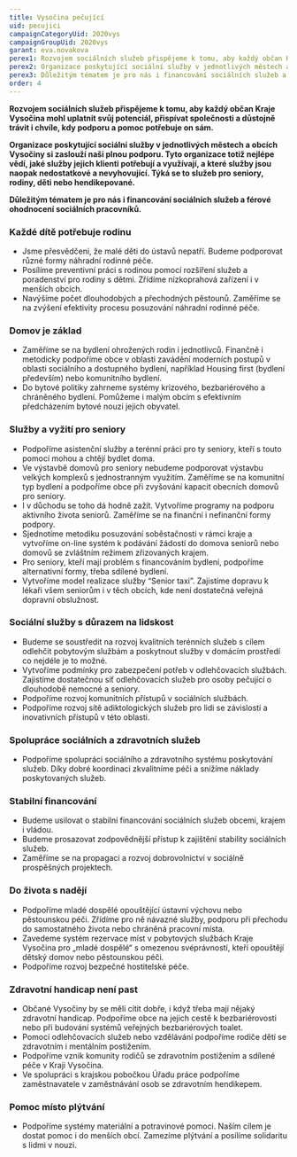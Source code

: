 ```yaml
---
title: Vysočina pečující
uid: pecujici
campaignCategoryUid: 2020vys
campaignGroupUid: 2020vys
garant: eva.novakova
perex1: Rozvojem sociálních služeb přispějeme k tomu, aby každý občan Kraje Vysočina mohl uplatnit svůj potenciál, přispívat společnosti a důstojně trávit i chvíle, kdy podporu a pomoc potřebuje on sám.
perex2: Organizace poskytující sociální služby v jednotlivých městech a obcích Vysočiny si zaslouží naši plnou podporu. Tyto organizace totiž nejlépe vědí, jaké služby jejich klienti potřebují a využívají, a které služby jsou naopak nedostatkové a nevyhovující. Týká se to služeb pro seniory, rodiny, děti nebo hendikepované.
perex3: Důležitým tématem je pro nás i financování sociálních služeb a férové ohodnocení sociálních pracovníků.
order: 4
---
```


**Rozvojem sociálních služeb přispějeme k tomu, aby každý občan Kraje Vysočina mohl uplatnit svůj potenciál, přispívat společnosti a důstojně trávit i chvíle, kdy podporu a pomoc potřebuje on sám.**

**Organizace poskytující sociální služby v jednotlivých městech a obcích Vysočiny si zaslouží naši plnou podporu. Tyto organizace totiž nejlépe vědí, jaké služby jejich klienti potřebují a využívají, a které služby jsou naopak nedostatkové a nevyhovující. Týká se to služeb pro seniory, rodiny, děti nebo hendikepované.**

**Důležitým tématem je pro nás i financování sociálních služeb a férové ohodnocení sociálních pracovníků.**

### Každé dítě potřebuje rodinu
* Jsme přesvědčeni, že malé děti do ústavů nepatří. Budeme podporovat různé formy náhradní rodinné péče.
* Posílíme preventivní práci s rodinou pomocí rozšíření služeb a poradenství pro rodiny s dětmi. Zřídíme nízkoprahová zařízení i v menších obcích.
* Navýšíme počet dlouhodobých a přechodných pěstounů. Zaměříme se na zvýšení efektivity procesu posuzování náhradní rodinné péče.

### Domov je základ
* Zaměříme se na bydlení ohrožených rodin i jednotlivců.  Finančně i metodicky podpoříme obce v oblasti zavádění moderních postupů v oblasti sociálního a dostupného bydlení, například Housing first (bydlení především) nebo komunitního bydlení.
* Do bytové politiky zahrneme systémy krizového, bezbariérového a chráněného bydlení. Pomůžeme i malým obcím s efektivním předcházením bytové nouzi jejich obyvatel.

### Služby a vyžití pro seniory
* Podpoříme asistenční služby a terénní práci pro ty seniory, kteří s touto pomocí mohou a chtějí bydlet doma.
* Ve výstavbě domovů pro seniory nebudeme podporovat výstavbu velkých komplexů s jednostranným využitím. Zaměříme se na komunitní typ bydlení a podpoříme obce při zvyšování kapacit obecních domovů pro seniory.
* I v důchodu se toho dá hodně zažít. Vytvoříme programy na podporu aktivního života seniorů. Zaměříme se na finanční i nefinanční formy podpory.
* Sjednotíme metodiku posuzování soběstačnosti v rámci kraje a vytvoříme on-line systém k podávání žádostí do domova seniorů nebo domovů se zvláštním režimem zřizovaných krajem.
* Pro seniory, kteří mají problém s financováním bydlení, podpoříme alternativní formy, třeba sdílené bydlení.
* Vytvoříme model realizace služby “Senior taxi”. Zajistíme dopravu k lékaři všem seniorům i v těch obcích, kde není dostatečná veřejná dopravní obslužnost.

### Sociální služby s důrazem na lidskost
* Budeme se soustředit na rozvoj kvalitních terénních služeb s cílem odlehčit pobytovým službám a poskytnout služby v domácím prostředí co nejdéle je to možné.
* Vytvoříme podmínky pro zabezpečení potřeb v odlehčovacích službách. Zajistíme dostatečnou síť odlehčovacích služeb pro osoby pečující o dlouhodobě nemocné a seniory.
* Podpoříme rozvoj komunitních přístupů v sociálních službách.
* Podpoříme rozvoj sítě adiktologických služeb pro lidi se závislostí a inovativních přístupů v této oblasti.

### Spolupráce sociálních a zdravotních služeb
* Podpoříme spolupráci sociálního a zdravotního systému poskytování služeb. Díky dobré koordinaci zkvalitníme péči a snížíme náklady poskytovaných služeb.

### Stabilní financování
* Budeme usilovat o stabilní financování sociálních služeb obcemi, krajem i vládou.
* Budeme prosazovat zodpovědnější přístup k zajištění stability sociálních služeb.
* Zaměříme se na propagaci a rozvoj dobrovolnictví v sociálně prospěšných projektech.

### Do života s nadějí
* Podpoříme mladé dospělé opouštějící ústavní výchovu nebo pěstounskou péči. Zřídíme pro ně návazné služby, podporu při přechodu do samostatného života nebo chráněná pracovní místa.
* Zavedeme systém rezervace míst v pobytových službách Kraje Vysočina pro „mladé dospělé“ s omezenou svéprávností, kteří opouštějí dětský domov nebo pěstounskou péči.
* Podpoříme rozvoj bezpečné hostitelské péče.

### Zdravotní handicap není past
* Občané Vysočiny by se měli cítit dobře, i když třeba mají nějaký zdravotní handicap. Podpoříme obce na jejich cestě k bezbariérovosti nebo při budování systémů veřejných bezbariérových toalet.
* Pomocí odlehčovacích služeb nebo vzdělávání podpoříme rodiče dětí se zdravotním i mentálním postižením.
* Podpoříme vznik komunity rodičů se zdravotním postižením a sdílené péče v Kraji Vysočina.
* Ve spolupráci s krajskou pobočkou Úřadu práce podpoříme zaměstnavatele v zaměstnávání osob se zdravotním hendikepem.  

### Pomoc místo plýtvání
* Podpoříme systémy materiální a potravinové pomoci. Naším cílem je dostat pomoc i do menších obcí. Zamezíme plýtvání a posílíme solidaritu s lidmi v nouzi.
